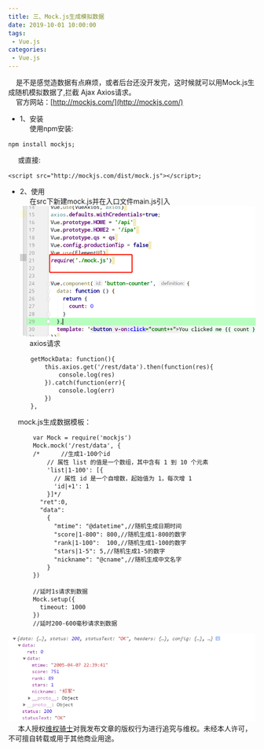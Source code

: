 ```yaml
---
title: 三、Mock.js生成模拟数据
date: 2019-10-01 10:00:00
tags:
 - Vue.js
categories:
 - Vue.js
---
```

&nbsp;&nbsp;&nbsp;&nbsp;是不是感觉造数据有点麻烦，或者后台还没开发完，这时候就可以用Mock.js生成随机模拟数据了,拦截 Ajax Axios请求。<br>
&nbsp;&nbsp;&nbsp;&nbsp;官方网站：[http://mockjs.com/](http://mockjs.com/)<br>
   * 1、安装<br>
&nbsp;&nbsp;&nbsp;&nbsp;   使用npm安装:<br>

            
    npm install mockjs;
&nbsp;&nbsp;&nbsp;&nbsp;   或直接:<br>

           
    <script src="http://mockjs.com/dist/mock.js"></script>;

   * 2、使用<br>
&nbsp;&nbsp;&nbsp;&nbsp;   在src下新建mock.js并在入口文件main.js引入<br>
![效果1](./m1.jpg)  <br>
&nbsp;&nbsp;&nbsp;&nbsp;   axios请求<br>


            getMockData: function(){
                this.axios.get('/rest/data').then(function(res){
                    console.log(res)
                }).catch(function(err){
                    console.log(err)
                })
            },

&nbsp;&nbsp;&nbsp;&nbsp;   mock.js生成数据模板：<br>





           var Mock = require('mockjs')
           Mock.mock('/rest/data', {
           /*      //生成1-100个id
               // 属性 list 的值是一个数组，其中含有 1 到 10 个元素
               'list|1-100': [{
                 // 属性 id 是一个自增数，起始值为 1，每次增 1
                 'id|+1': 1
               }]*/
             "ret":0,
             "data":
               {
                 "mtime": "@datetime",//随机生成日期时间
                 "score|1-800": 800,//随机生成1-800的数字
                 "rank|1-100":  100,//随机生成1-100的数字
                 "stars|1-5": 5,//随机生成1-5的数字
                 "nickname": "@cname",//随机生成中文名字
               }
           })
           
           //延时1s请求到数据
           Mock.setup({
             timeout: 1000
           })
           //延时200-600毫秒请求到数据
![效果1](./m2.png)  <br>
&nbsp;&nbsp;&nbsp;&nbsp; 本人授权[维权骑士](http://rightknights.com)对我发布文章的版权行为进行追究与维权。未经本人许可，不可擅自转载或用于其他商业用途。


 